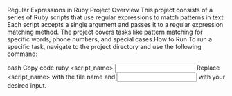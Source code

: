 Regular Expressions in Ruby
Project Overview
This project consists of a series of Ruby scripts that use regular expressions to match patterns in text. Each script accepts a single argument and passes it to a regular expression matching method. The project covers tasks like pattern matching for specific words, phone numbers, and special cases.How to Run
To run a specific task, navigate to the project directory and use the following command:

bash
Copy code
ruby <script_name> <input>
Replace <script_name> with the file name and <input> with your desired input.
